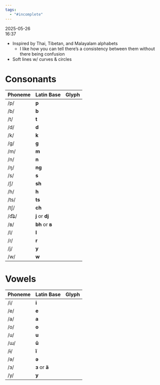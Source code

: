 ```yaml
---
tags:
  - "#incomplete"
---
```

2025-05-26  
16:37
- Inspired by Thai, Tibetan, and Malayalam alphabets
	- I like how you can tell there’s a consistency between them without there being confusion 
- Soft lines w/ curves & circles

# Consonants

| Phoneme | Latin Base      | Glyph |
| ------- | --------------- | ----- |
| /p/     | **p**           |       |
| /b/     | **b**           |       |
| /t/     | **t**           |       |
| /d/     | **d**           |       |
| /k/     | **k**           |       |
| /g/     | **g**           |       |
| /m/     | **m**           |       |
| /n/     | **n**           |       |
| /ŋ/     | **ng**          |       |
| /s/     | **s**           |       |
| /ʃ/     | **sh**          |       |
| /h/     | **h**           |       |
| /ts/    | **ts**          |       |
| /tʃ/    | **ch**          |       |
| /d͡ʑ/   | **j** or **dj** |       |
| /ʙ/     | **bh** or **ʙ** |       |
| /l/     | **l**           |       |
| /ɾ/     | **r**           |       |
| /j/     | **y**           |       |
| /w/     | **w**           |       |


# Vowels

| Phoneme | Latin Base     | Glyph |
| ------- | -------------- | ----- |
| /i/     | **i**          |       |
| /e/     | **e**          |       |
| /a/     | **a**          |       |
| /o/     | **o**          |       |
| /u/     | **u**          |       |
| /ɯ/     | **û**          |       |
| /ɨ/     | **ï**          |       |
| /ə/     | **ə**          |       |
| /ɜ/     | **ɜ** or **ä** |       |
| /y/     | **y**          |       |
